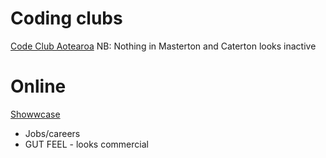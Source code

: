 
# Coding clubs

[Code Club Aotearoa](https://codeclub.nz/)
NB: Nothing in Masterton and Caterton looks inactive


# Online

[Showwcase](https://www.showwcase.com/)
- Jobs/careers
-  GUT FEEL - looks commercial